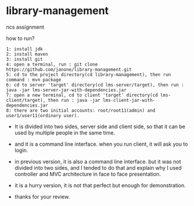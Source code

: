 # library-management
ncs assignment

how to run?

```
1: install jdk  
2: install maven  
3: install git  
4: open a terminal, run : git clone  https://github.com/janone/library-management.git  
5: cd to the project directory(cd library-management), then run command : mvn package  
6: cd to server 'target' directory(cd lms-server/target), then run : java -jar lms-server-jar-with-dependencies.jar  
7: open a new terminal, cd to client 'target' directory(cd lms-client/target), then run : java -jar lms-client-jar-with-dependencies.jar
8: there are two initial accounts: root/root11(admin) and user1/user11(ordinary user).
```

- It is divided into two sides, server side and client side, so that it can be used by multiple people in the same time.

- and it is a command line interface. when you run client, it will ask you to login.

- in previous version, it is also a command line interface. but it was not divided into two sides, and I tended to do that and explain why I used controller and MVC architecture in face to face presentation.

- it is a hurry version, it is not that perfect but enough for demonstration.

- thanks for your review.
